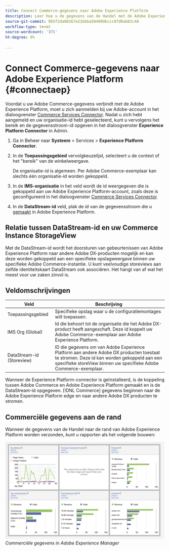 ```yaml
---
title: Connect Commerce-gegevens naar Adobe Experience Platform
description: Leer hoe u de gegevens van de Handel met de Adobe Experience Platform verbindt.
source-git-commit: 9b5f2da08167e22bbba504009bccc87d0ab02c48
workflow-type: tm+mt
source-wordcount: '371'
ht-degree: 0%

---
```


# Connect Commerce-gegevens naar Adobe Experience Platform {#connectaep}

Voordat u uw Adobe Commerce-gegevens verbindt met de Adobe Experience Platform, moet u zich aanmelden bij uw Adobe-account in het dialoogvenster [Commerce Services Connector](../landing/saas.md#organizationid). Nadat u zich hebt aangemeld en uw organisatie-id hebt geselecteerd, kunt u vervolgens het bereik en de gegevensstroom-id opgeven in het dialoogvenster **Experience Platform Connector** in Admin.

1. Ga in Beheer naar **Systeem** > Services > **Experience Platform Connector**.

1. In de **Toepassingsgebied** vervolgkeuzelijst, selecteert u de context of het &quot;bereik&quot; van de winkelweergave.

   De organisatie-id is algemeen. Per Adobe Commerce-exemplaar kan slechts één organisatie-id worden gekoppeld.

1. In de **IMS-organisatie** in het veld wordt de id weergegeven die is gekoppeld aan uw Adobe Experience Platform-account, zoals deze is geconfigureerd in het dialoogvenster [Commerce Services Connector](../landing/saas.md#organizationid).

1. In de **DataStream-id** veld, plak de id van de gegevensstroom die u [gemaakt](https://experienceleague.adobe.com/docs/experience-platform/edge/fundamentals/datastreams.html) in Adobe Experience Platform.

## Relatie tussen DataStream-id en uw Commerce Instance StorageView

Met de DataStream-id wordt het doorsturen van gebeurtenissen van Adobe Experience Platform naar andere Adobe DX-producten mogelijk en kan deze worden gekoppeld aan een specifieke opslagweergave binnen uw specifieke Adobe Commerce-instantie. U kunt veelvoudige storeviews aan zelfde identiteitskaart DataStream ook associëren. Het hangt van af wat het meest voor uw zaken zinvol is.

## Veldomschrijvingen

| Veld | Beschrijving |
|--- |--- |
| Toepassingsgebied | Specifieke opslag waar u de configuratiemontages wilt toepassen. |
| IMS Org (Global) | Id die behoort tot de organisatie die het Adobe DX-product heeft aangeschaft. Deze id koppelt uw Adobe Commerce-exemplaar aan Adobe Experience Platform. |
| DataStream-id (Storeview) | ID die gegevens om van Adobe Experience Platform aan andere Adobe DX producten toestaat te stromen. Deze id kan worden gekoppeld aan een specifieke storeView binnen uw specifieke Adobe Commerce-exemplaar. |

Wanneer de Experience Platform-connector is geïnstalleerd, is de koppeling tussen Adobe Commerce en Adobe Experience Platform gemaakt en is de DataStream-id opgegeven. [!DNL Commerce] gegevens beginnen naar de Adobe Experience Platform edge en naar andere Adobe DX producten te stromen.

## Commerciële gegevens aan de rand

Wanneer de gegevens van de Handel naar de rand van Adobe Experience Platform worden verzonden, kunt u rapporten als het volgende bouwen:

![Commerciële gegevens in Adobe Experience Manager](assets/aem-data-1.png)
_Commerciële gegevens in Adobe Experience Manager_

